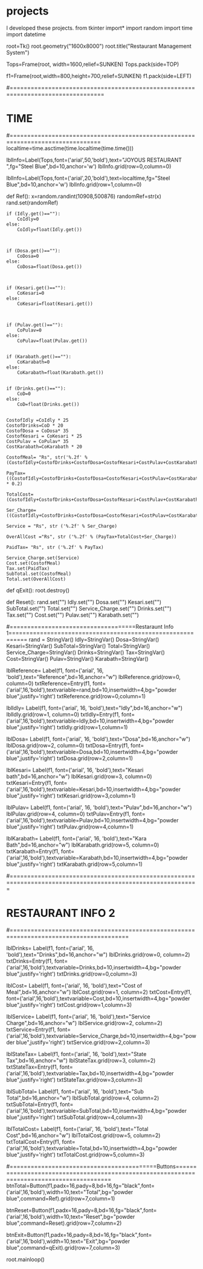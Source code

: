 # projects
I developed these projects.
from tkinter import*
import random
import time
import datetime

root=Tk()
root.geometry("1600x8000")
root.title("Restaurant Management System")

Tops=Frame(root, width=1600,relief=SUNKEN)
Tops.pack(side=TOP)

f1=Frame(root,width=800,height=700,relief=SUNKEN)
f1.pack(side=LEFT)

    

#=================================================================================
#                  TIME
#================================================================================
localtime=time.asctime(time.localtime(time.time()))

lblInfo=Label(Tops,font=('arial',50,'bold'),text="JOYOUS RESTAURANT ",fg="Steel Blue",bd=10,anchor='w')
lblInfo.grid(row=0,column=0)

lblInfo=Label(Tops,font=('arial',20,'bold'),text=localtime,fg="Steel Blue",bd=10,anchor='w')
lblInfo.grid(row=1,column=0)

def Ref():
    x=random.randint(10908,500876)
    randomRef=str(x)
    rand.set(randomRef)

    if (Idly.get()==""):
        CoIdly=0
    else:
        CoIdly=float(Idly.get())


    
    if (Dosa.get()==""):
        CoDosa=0
    else:
        CoDosa=float(Dosa.get())



    if (Kesari.get()==""):
        CoKesari=0
    else:
        CoKesari=float(Kesari.get())



    if (Pulav.get()==""):
        CoPulav=0
    else:
        CoPulav=float(Pulav.get())

        
    if (Karabath.get()==""):
        CoKarabath=0
    else:
        CoKarabath=float(Karabath.get())

     
    if (Drinks.get()==""):
        CoD=0
    else:
        CoD=float(Drinks.get())

                   
    CostofIdly =CoIdly * 25
    CostofDrinks=CoD * 20
    CostofDosa = CoDosa* 35
    CostofKesari = CoKesari * 25
    CostPulav = CoPulav* 35
    CostKarabath=CoKarabath * 20

    CostofMeal= "Rs", str('%.2f' % (CostofIdly+CostofDrinks+CostofDosa+CostofKesari+CostPulav+CostKarabath))

    PayTax=((CostofIdly+CostofDrinks+CostofDosa+CostofKesari+CostPulav+CostKarabath) * 0.2)

    TotalCost=(CostofIdly+CostofDrinks+CostofDosa+CostofKesari+CostPulav+CostKarabath)
 
    Ser_Charge= ((CostofIdly+CostofDrinks+CostofDosa+CostofKesari+CostPulav+CostKarabath)/99)

    Service = "Rs", str ('%.2f' % Ser_Charge)

    OverAllCost ="Rs", str ('%.2f' % (PayTax+TotalCost+Ser_Charge))

    PaidTax= "Rs", str ('%.2f' % PayTax)

    Service_Charge.set(Service)
    Cost.set(CostofMeal)
    Tax.set(PaidTax)
    SubTotal.set(CostofMeal)
    Total.set(OverAllCost)
    
def qExit():
    root.destroy()

def Reset():
    rand.set("") 
    Idly.set("")
    Dosa.set("")
    Kesari.set("")
    SubTotal.set("")
    Total.set("")
    Service_Charge.set("")
    Drinks.set("")
    Tax.set("")
    Cost.set("")
    Pulav.set("")
    Karabath.set("")
    
#====================================Restaraunt Info 1===========================================================
rand = StringVar()
Idly=StringVar()
Dosa=StringVar()
Kesari=StringVar()
SubTotal=StringVar()
Total=StringVar()
Service_Charge=StringVar()
Drinks=StringVar()
Tax=StringVar()
Cost=StringVar()
Pulav=StringVar()
Karabath=StringVar()



lblReference= Label(f1, font=('arial', 16, 'bold'),text="Reference",bd=16,anchor="w")
lblReference.grid(row=0, column=0)
txtReference=Entry(f1, font=('arial',16,'bold'),textvariable=rand,bd=10,insertwidth=4,bg="powder blue",justify='right')
txtReference.grid(row=0,column=1)

lblIdly= Label(f1, font=('arial', 16, 'bold'),text="Idly",bd=16,anchor="w")
lblIdly.grid(row=1, column=0)
txtIdly=Entry(f1, font=('arial',16,'bold'),textvariable=Idly,bd=10,insertwidth=4,bg="powder blue",justify='right')
txtIdly.grid(row=1,column=1)


lblDosa= Label(f1, font=('arial', 16, 'bold'),text="Dosa",bd=16,anchor="w")
lblDosa.grid(row=2, column=0)
txtDosa=Entry(f1, font=('arial',16,'bold'),textvariable=Dosa,bd=10,insertwidth=4,bg="powder blue",justify='right')
txtDosa.grid(row=2,column=1)


lblKesari= Label(f1, font=('arial', 16, 'bold'),text="Kesari bath",bd=16,anchor="w")
lblKesari.grid(row=3, column=0)
txtKesari=Entry(f1, font=('arial',16,'bold'),textvariable=Kesari,bd=10,insertwidth=4,bg="powder blue",justify='right')
txtKesari.grid(row=3,column=1)

lblPulav= Label(f1, font=('arial', 16, 'bold'),text="Pulav",bd=16,anchor="w")
lblPulav.grid(row=4, column=0)
txtPulav=Entry(f1, font=('arial',16,'bold'),textvariable=Pulav,bd=10,insertwidth=4,bg="powder blue",justify='right')
txtPulav.grid(row=4,column=1)

lblKarabath= Label(f1, font=('arial', 16, 'bold'),text="Kara Bath",bd=16,anchor="w")
lblKarabath.grid(row=5, column=0)
txtKarabath=Entry(f1, font=('arial',16,'bold'),textvariable=Karabath,bd=10,insertwidth=4,bg="powder blue",justify='right')
txtKarabath.grid(row=5,column=1)

#============================================================================================================
#                                RESTAURANT INFO 2
#========================================================================================

lblDrinks= Label(f1, font=('arial', 16, 'bold'),text="Drinks",bd=16,anchor="w")
lblDrinks.grid(row=0, column=2)
txtDrinks=Entry(f1, font=('arial',16,'bold'),textvariable=Drinks,bd=10,insertwidth=4,bg="powder blue",justify='right')
txtDrinks.grid(row=0,column=3)

lblCost= Label(f1, font=('arial', 16, 'bold'),text="Cost of Meal",bd=16,anchor="w")
lblCost.grid(row=1, column=2)
txtCost=Entry(f1, font=('arial',16,'bold'),textvariable=Cost,bd=10,insertwidth=4,bg="powder blue",justify='right')
txtCost.grid(row=1,column=3)


lblService= Label(f1, font=('arial', 16, 'bold'),text="Service Charge",bd=16,anchor="w")
lblService.grid(row=2, column=2)
txtService=Entry(f1, font=('arial',16,'bold'),textvariable=Service_Charge,bd=10,insertwidth=4,bg="powder blue",justify='right')
txtService.grid(row=2,column=3)


lblStateTax= Label(f1, font=('arial', 16, 'bold'),text="State Tax",bd=16,anchor="w")
lblStateTax.grid(row=3, column=2)
txtStateTax=Entry(f1, font=('arial',16,'bold'),textvariable=Tax,bd=10,insertwidth=4,bg="powder blue",justify='right')
txtStateTax.grid(row=3,column=3)

lblSubTotal= Label(f1, font=('arial', 16, 'bold'),text="Sub Total",bd=16,anchor="w")
lblSubTotal.grid(row=4, column=2)
txtSubTotal=Entry(f1, font=('arial',16,'bold'),textvariable=SubTotal,bd=10,insertwidth=4,bg="powder blue",justify='right')
txtSubTotal.grid(row=4,column=3)

lblTotalCost= Label(f1, font=('arial', 16, 'bold'),text="Total Cost",bd=16,anchor="w")
lblTotalCost.grid(row=5, column=2)
txtTotalCost=Entry(f1, font=('arial',16,'bold'),textvariable=Total,bd=10,insertwidth=4,bg="powder blue",justify='right')
txtTotalCost.grid(row=5,column=3)

#==========================================Buttons==========================================================================================
btnTotal=Button(f1,padx=16,pady=8,bd=16,fg="black",font=('arial',16,'bold'),width=10,text="Total",bg="powder blue",command=Ref).grid(row=7,column=1)

btnReset=Button(f1,padx=16,pady=8,bd=16,fg="black",font=('arial',16,'bold'),width=10,text="Reset",bg="powder blue",command=Reset).grid(row=7,column=2)

btnExit=Button(f1,padx=16,pady=8,bd=16,fg="black",font=('arial',16,'bold'),width=10,text="Exit",bg="powder blue",command=qExit).grid(row=7,column=3)


root.mainloop()


